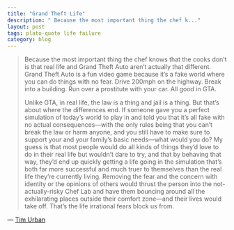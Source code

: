 ```yaml
---
title: "Grand Theft Life"
description: " Because the most important thing the chef k..."
layout: post
tags: plato-quote life failure
category: blog
---
```


> Because the most important thing the chef knows that the cooks don’t is that real life and Grand Theft Auto aren’t actually that different. Grand Theft Auto is a fun video game because it’s a fake world where you can do things with no fear. Drive 200mph on the highway. Break into a building. Run over a prostitute with your car. All good in GTA.
>
> Unlike GTA, in real life, the law is a thing and jail is a thing. But that’s about where the differences end. If someone gave you a perfect simulation of today’s world to play in and told you that it’s all fake with no actual consequences—with the only rules being that you can’t break the law or harm anyone, and you still have to make sure to support your and your family’s basic needs—what would you do? My guess is that most people would do all kinds of things they’d love to do in their real life but wouldn’t dare to try, and that by behaving that way, they’d end up quickly getting a life going in the simulation that’s both far more successful and much truer to themselves than the real life they’re currently living. Removing the fear and the concern with identity or the opinions of others would thrust the person into the not-actually-risky Chef Lab and have them bouncing around all the exhilarating places outside their comfort zone—and their lives would take off. That’s the life irrational fears block us from.

&mdash; [Tim Urban](https://waitbutwhy.com/2015/11/the-cook-and-the-chef-musks-secret-sauce.html)
